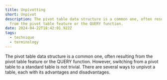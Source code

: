 ```yaml
---
title: Unpivotting
short: Unpivot
description: The pivot table data structure is a common one, often resulting
  from the pivot table feature or the QUERY function.
date: 2024-04-22T18:42:01.922Z
tags:
  - technique
  - terminology
---
```

The pivot table data structure is a common one, often resulting from the pivot table feature or the QUERY function. However, switching from a pivot table to a standard table is not trivial. There are several ways to unpivot a table, each with its advantages and disadvantages.